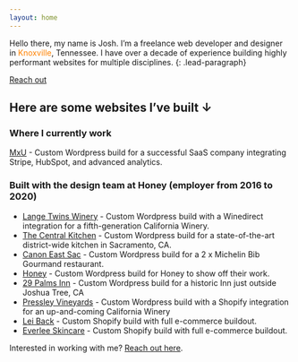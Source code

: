 ```yaml
---
layout: home
---
```

Hello there, my name is Josh. I’m a freelance web developer and designer in <span style="color:#ff8200;">Knoxville</span>, Tennessee. I have over a decade of experience building highly performant websites for multiple disciplines.
{: .lead-paragraph}

[Reach out](mailto:joshre@me.com)

## Here are some websites I’ve built ↓

### Where I currently work
[MxU](https://getmxu.com/features) - Custom Wordpress build for a successful SaaS company integrating Stripe, HubSpot, and advanced analytics.

### Built with the design team at Honey (employer from 2016 to 2020)
* [Lange Twins Winery](https://langetwins.com/) - Custom Wordpress build with a Winedirect integration for a fifth-generation California Winery.
* [The Central Kitchen](https://thecentralkitchen.org/) - Custom Wordpress build for a state-of-the-art district-wide kitchen in Sacramento, CA.
* [Canon East Sac](https://canoneastsac.com/) - Custom Wordpress build for a 2 x Michelin Bib Gourmand restaurant.
* [Honey](https://workbyhoney.com/) - Custom Wordpress build for Honey to show off their work.
* [29 Palms Inn](https://29palmsinn.com/) - Custom Wordpress build for a historic Inn just outside Joshua Tree, CA
* [Pressley Vineyards](https://pressleyvineyards.com/) - Custom Wordpress build with a Shopify integration for an up-and-coming California Winery
* [Lei Back](https://drinkleiback.com/) - Custom Shopify build with full e-commerce buildout.
* [Everlee Skincare](https://everleeskincare.shop/) - Custom Shopify build with full e-commerce buildout.

Interested in working with me? [Reach out here](mailto:hello@joshre.com).
